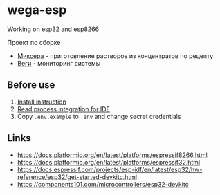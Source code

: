 # wega-esp

Working on esp32 and esp8266

Проект по сборке
* [Миксера](docs/mixer/README.md) - приготовление растворов из концентратов по рецепту
* [Веги](docs/wega/README.md) - мониторинг системы

## Before use

1. [Install instruction](https://docs.platformio.org/en/latest/core/installation.html)
2. [Read process integration for IDE](https://docs.platformio.org/en/latest/integration/ide/pioide.html)
3. Copy `.env.example` to `.env` and change secret credentials


## Links

* https://docs.platformio.org/en/latest/platforms/espressif8266.html 
* https://docs.platformio.org/en/latest/platforms/espressif32.html
* https://docs.espressif.com/projects/esp-idf/en/latest/esp32/hw-reference/esp32/get-started-devkitc.html
* https://components101.com/microcontrollers/esp32-devkitc
